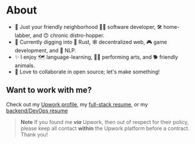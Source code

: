# About
- 👋 Just your friendly neighborhood 👩‍💻 software developer, 🛠️ home-labber, and 🙃 chronic distro-hopper.
- 🌱 Currently digging into 🦀 Rust, 🕸️ decentralized web, 🎮 game development, and 🤖 NLP. 
- ✨ I enjoy 🗺️ language-learning, 👩‍🎤 performing arts, and 🐕 friendly animals.
- 💞️ Love to collaborate in open source; let's make something!


## Want to work with me?
Check out my [Upwork profile](https://www.upwork.com/freelancers/chloe), my [full-stack resume](https://chloe.short.gy/fullstack), or my [backend/DevOps resume](https://chloe.short.gy/backend)

> **Note** If you found me _**via**_ Upwork, then out of respect for their policy, please keep all contact **within** the Upwork platform before a contract. Thank you!
<!---
CourteousCoder/CourteousCoder is a  special ✨ repository because its `README.md` (this file) appears on your GitHub profile.
You can click the Preview link to take a look at your changes.
--->
